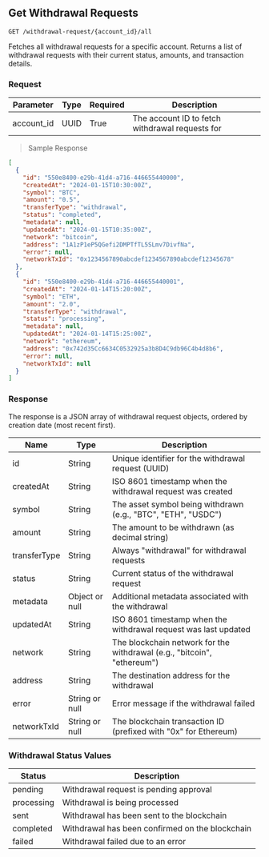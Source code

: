 ## Get Withdrawal Requests

`GET /withdrawal-request/{account_id}/all`

Fetches all withdrawal requests for a specific account. Returns a list of withdrawal requests with their current status, amounts, and transaction details.

### Request

|Parameter|Type|Required|Description|
|---|---|---|---|
|account_id|UUID|True|The account ID to fetch withdrawal requests for|

> Sample Response

```json
[
  {
    "id": "550e8400-e29b-41d4-a716-446655440000",
    "createdAt": "2024-01-15T10:30:00Z",
    "symbol": "BTC",
    "amount": "0.5",
    "transferType": "withdrawal",
    "status": "completed",
    "metadata": null,
    "updatedAt": "2024-01-15T10:35:00Z",
    "network": "bitcoin",
    "address": "1A1zP1eP5QGefi2DMPTfTL5SLmv7DivfNa",
    "error": null,
    "networkTxId": "0x1234567890abcdef1234567890abcdef12345678"
  },
  {
    "id": "550e8400-e29b-41d4-a716-446655440001",
    "createdAt": "2024-01-14T15:20:00Z",
    "symbol": "ETH",
    "amount": "2.0",
    "transferType": "withdrawal",
    "status": "processing",
    "metadata": null,
    "updatedAt": "2024-01-14T15:25:00Z",
    "network": "ethereum",
    "address": "0x742d35Cc6634C0532925a3b8D4C9db96C4b4d8b6",
    "error": null,
    "networkTxId": null
  }
]
```

### Response

The response is a JSON array of withdrawal request objects, ordered by creation date (most recent first).

|Name|Type|Description|
|---|---|---|
|id|String|Unique identifier for the withdrawal request (UUID)|
|createdAt|String|ISO 8601 timestamp when the withdrawal request was created|
|symbol|String|The asset symbol being withdrawn (e.g., "BTC", "ETH", "USDC")|
|amount|String|The amount to be withdrawn (as decimal string)|
|transferType|String|Always "withdrawal" for withdrawal requests|
|status|String|Current status of the withdrawal request|
|metadata|Object or null|Additional metadata associated with the withdrawal|
|updatedAt|String|ISO 8601 timestamp when the withdrawal request was last updated|
|network|String|The blockchain network for the withdrawal (e.g., "bitcoin", "ethereum")|
|address|String|The destination address for the withdrawal|
|error|String or null|Error message if the withdrawal failed|
|networkTxId|String or null|The blockchain transaction ID (prefixed with "0x" for Ethereum)|

### Withdrawal Status Values

|Status|Description|
|---|---|
|pending|Withdrawal request is pending approval|
|processing|Withdrawal is being processed|
|sent|Withdrawal has been sent to the blockchain|
|completed|Withdrawal has been confirmed on the blockchain|
|failed|Withdrawal failed due to an error|
